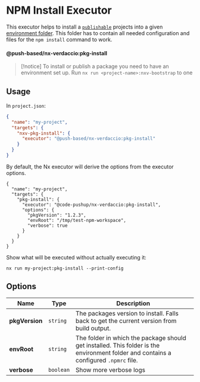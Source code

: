 # NPM Install Executor

This executor helps to install a [`publishable`](../../../../../README.md#fine-grained-control-for-publishable-projects-) projects into a given [environment folder](../../../../../docs/benefits.md#️-environment-folders-to-isolate-files-during-e2e-tests).
This folder has to contain all needed configuration and files for the `npm install` command to work.

#### @push-based/nx-verdaccio:pkg-install

> [!notice]
> To install or publish a package you need to have an environment set up.
> Run `nx run <project-name>:nxv-bootstrap` to one

## Usage

In `project.json`:

```json
{
  "name": "my-project",
  "targets": {
    "nxv-pkg-install": {
      "executor": "@push-based/nx-verdaccio:pkg-install"
    }
  }
}
```

By default, the Nx executor will derive the options from the executor options.

```jsonc
{
  "name": "my-project",
  "targets": {
    "pkg-install": {
      "executor": "@code-pushup/nx-verdaccio:pkg-install",
      "options": {
        "pkgVersion": "1.2.3",
        "envRoot": "/tmp/test-npm-workspace",
        "verbose": true
      }
    }
  }
}
```

Show what will be executed without actually executing it:

`nx run my-project:pkg-install --print-config`

## Options

| Name           | Type      | Description                                                                                                                          |
| -------------- | --------- | ------------------------------------------------------------------------------------------------------------------------------------ |
| **pkgVersion** | `string`  | The packages version to install. Falls back to get the current version from build output.                                            |
| **envRoot**    | `string`  | The folder in which the package should get installed. This folder is the environment folder and contains a configured `.npmrc` file. |
| **verbose**    | `boolean` | Show more verbose logs                                                                                                               |
